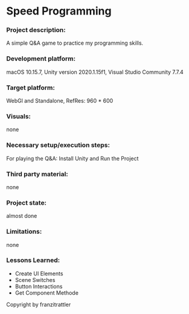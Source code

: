 # Speed Programming 

### Project description: 
A simple Q&A game to practice my programming skills. 

### Development platform: 
macOS 10.15.7, Unity version 2020.1.15f1, Visual Studio Community 7.7.4

### Target platform: 
WebGl and Standalone, RefRes: 960 * 600


### Visuals: 
none

### Necessary setup/execution steps: 
For playing the Q&A:
Install Unity and Run the Project


### Third party material: 
none

### Project state: 

almost done

### Limitations: 
none

### Lessons Learned: 
* Create UI Elements
* Scene Switches
* Button Interactions
* Get Component Methode


Copyright by franzitrattler